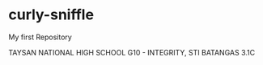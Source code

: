 # curly-sniffle
My first Repository

TAYSAN NATIONAL HIGH SCHOOL G10 - INTEGRITY,
STI BATANGAS 3.1C 